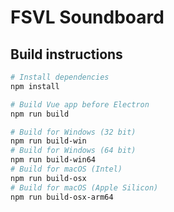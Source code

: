 # FSVL Soundboard

## Build instructions
```bash
# Install dependencies
npm install

# Build Vue app before Electron
npm run build

# Build for Windows (32 bit)
npm run build-win
# Build for Windows (64 bit)
npm run build-win64
# Build for macOS (Intel)
npm run build-osx
# Build for macOS (Apple Silicon)
npm run build-osx-arm64
```
